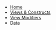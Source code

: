 <!-- _navbar.md -->

* [Home](/README.md)
* [Views & Constructs](/views/)
* [View Modifiers](/modifiers/)
* [Data](/data/)